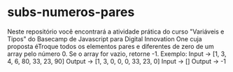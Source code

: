 # subs-numeros-pares
Neste repositório você encontrará a atividade prática do curso "Variáveis e Tipos" do Basecamp de Javascript para Digital Innovation One cuja proposta éTroque todos os elementos pares e diferentes de zero de um array pelo número 0. Se o array for vazio, retorne -1.  Exemplo: Input -> [1, 3, 4, 6, 80, 33, 23, 90]  Output -> [1, 3, 0, 0, 0, 33, 23, 0]  Input -> []  Output -> -1
